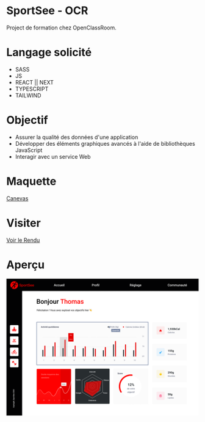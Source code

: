 # SportSee - OCR

Project de formation chez OpenClassRoom.

# Langage solicité

- SASS
- JS
- REACT || NEXT
- TYPESCRIPT
- TAILWIND

# Objectif

- Assurer la qualité des données d'une application
- Développer des éléments graphiques avancés à l'aide de bibliothèques JavaScript
- Interagir avec un service Web

# Maquette

[Canevas](https://www.figma.com/file/BMomGVZqLZb811mDMShpLu/UI-design-Sportify-FR?type=design&node-id=0-1&t=nzYOKmlpe47EtT50-0)

# Visiter

[Voir le Rendu](https://nerion-1337.github.io/SportSee-OCR/)

# Aperçu

![screenshot du site](./maquette.png)

